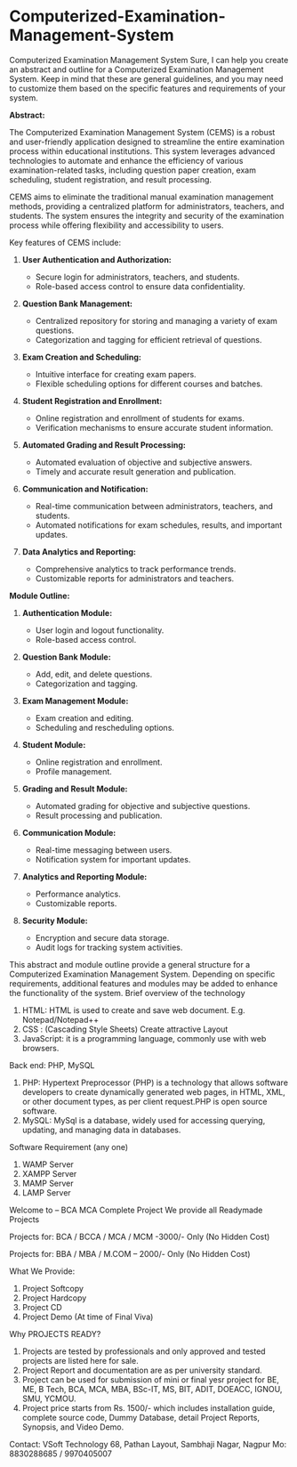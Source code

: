 # Computerized-Examination-Management-System
Computerized Examination Management System
Sure, I can help you create an abstract and outline for a Computerized Examination Management System. Keep in mind that these are general guidelines, and you may need to customize them based on the specific features and requirements of your system.

**Abstract:**

The Computerized Examination Management System (CEMS) is a robust and user-friendly application designed to streamline the entire examination process within educational institutions. This system leverages advanced technologies to automate and enhance the efficiency of various examination-related tasks, including question paper creation, exam scheduling, student registration, and result processing.

CEMS aims to eliminate the traditional manual examination management methods, providing a centralized platform for administrators, teachers, and students. The system ensures the integrity and security of the examination process while offering flexibility and accessibility to users.

Key features of CEMS include:

1. **User Authentication and Authorization:**
   - Secure login for administrators, teachers, and students.
   - Role-based access control to ensure data confidentiality.

2. **Question Bank Management:**
   - Centralized repository for storing and managing a variety of exam questions.
   - Categorization and tagging for efficient retrieval of questions.

3. **Exam Creation and Scheduling:**
   - Intuitive interface for creating exam papers.
   - Flexible scheduling options for different courses and batches.

4. **Student Registration and Enrollment:**
   - Online registration and enrollment of students for exams.
   - Verification mechanisms to ensure accurate student information.

5. **Automated Grading and Result Processing:**
   - Automated evaluation of objective and subjective answers.
   - Timely and accurate result generation and publication.

6. **Communication and Notification:**
   - Real-time communication between administrators, teachers, and students.
   - Automated notifications for exam schedules, results, and important updates.

7. **Data Analytics and Reporting:**
   - Comprehensive analytics to track performance trends.
   - Customizable reports for administrators and teachers.

**Module Outline:**

1. **Authentication Module:**
   - User login and logout functionality.
   - Role-based access control.

2. **Question Bank Module:**
   - Add, edit, and delete questions.
   - Categorization and tagging.

3. **Exam Management Module:**
   - Exam creation and editing.
   - Scheduling and rescheduling options.

4. **Student Module:**
   - Online registration and enrollment.
   - Profile management.

5. **Grading and Result Module:**
   - Automated grading for objective and subjective questions.
   - Result processing and publication.

6. **Communication Module:**
   - Real-time messaging between users.
   - Notification system for important updates.

7. **Analytics and Reporting Module:**
   - Performance analytics.
   - Customizable reports.

8. **Security Module:**
   - Encryption and secure data storage.
   - Audit logs for tracking system activities.

This abstract and module outline provide a general structure for a Computerized Examination Management System. Depending on specific requirements, additional features and modules may be added to enhance the functionality of the system.
Brief overview of the technology
1.	HTML: HTML is used to create and save web document. E.g. Notepad/Notepad++
2.	CSS : (Cascading Style Sheets) Create attractive Layout
3.	JavaScript: it is a programming language, commonly use with web browsers.

Back end: PHP, MySQL
1.	PHP: Hypertext Preprocessor (PHP) is a technology that allows software developers to create dynamically generated web pages, in HTML, XML, or other document types, as per client request.PHP is open source software.
2.	MySQL: MySql is a database, widely used for accessing querying, updating, and managing data in databases.

Software Requirement (any one)
1.	WAMP Server
2.	XAMPP Server
3.	MAMP Server
4.	LAMP Server

Welcome to – BCA MCA Complete Project
We provide all Readymade Projects 

Projects for: BCA / BCCA / MCA / MCM -3000/- Only (No Hidden Cost) 

Projects for: BBA / MBA / M.COM – 2000/- Only (No Hidden Cost) 

What We Provide: 
1. Project Softcopy 
2. Project Hardcopy 
3. Project CD 
4. Project Demo (At time of Final Viva) 

Why PROJECTS READY? 
1. Projects are tested by professionals and only approved and tested projects are listed here for sale. 
2. Project Report and documentation are as per university standard. 
3. Project can be used for submission of mini or final yesr project for BE, ME, B Tech, BCA, MCA, MBA, BSc-IT, MS, BIT, ADIT, DOEACC, IGNOU, SMU, YCMOU. 
4. Project price starts from Rs. 1500/- which includes installation guide, complete source code, Dummy Database, detail Project Reports, Synopsis, and Video Demo. 

Contact: 
VSoft Technology 
68, Pathan Layout, Sambhaji Nagar, Nagpur 
Mo: 8830288685 / 9970405007
